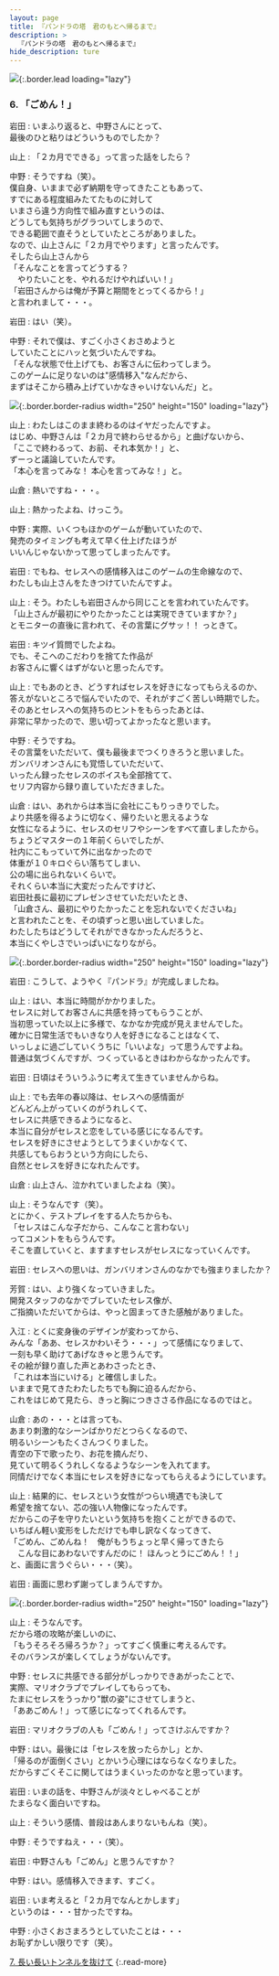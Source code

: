 ```yaml
---
layout: page
title: 『パンドラの塔　君のもとへ帰るまで』
description: >
  『パンドラの塔　君のもとへ帰るまで』
hide_description: ture
---
```


![](/interviews/jp/wii/sx3j/vol1/img/mainvisual6.jpg){:.border.lead loading="lazy"}

### 6. 「ごめん！」

岩田
: いまふり返ると、中野さんにとって、<br>最後のひと粘りはどういうものでしたか？ 

山上
: 「２カ月でできる」って言った話をしたら？

中野
: そうですね（笑）。<br>僕自身、いままで必ず納期を守ってきたこともあって、<br>すでにある程度組みたてたものに対して<br>いまさら違う方向性で組み直すというのは、<br>どうしても気持ちがグラついてしまうので、<br>できる範囲で直そうとしていたところがありました。<br>なので、山上さんに「２カ月でやります」と言ったんです。<br>そしたら山上さんから<br>「そんなことを言ってどうする？<br>　やりたいことを、やれるだけやればいい！」<br>「岩田さんからは俺が予算と期間をとってくるから！」<br>と言われまして・・・。

岩田
: はい（笑）。

中野
: それで僕は、すごく小さくおさめようと<br>していたことにハッと気づいたんですね。<br>「そんな状態で仕上げても、お客さんに伝わってしまう。<br>このゲームに足りないのは"感情移入"なんだから、<br>まずはそこから積み上げていかなきゃいけないんだ」と。

![](/interviews/jp/wii/sx3j/vol1/img/photo18.jpg){:.border.border-radius width="250" height="150" loading="lazy"}

山上
: わたしはこのまま終わるのはイヤだったんですよ。<br>はじめ、中野さんは「２カ月で終わらせるから」と曲げないから、<br>「ここで終わるって、お前、それ本気か！」と、<br>ずーっと議論していたんです。<br>「本心を言ってみな！ 本心を言ってみな！」と。

山倉
: 熱いですね・・・。

山上
: 熱かったよね、けっこう。

中野
: 実際、いくつもほかのゲームが動いていたので、<br>発売のタイミングも考えて早く仕上げたほうが<br>いいんじゃないかって思ってしまったんです。

岩田
: でもね、セレスへの感情移入はこのゲームの生命線なので、<br>わたしも山上さんをたきつけていたんですよ。

山上
: そう。わたしも岩田さんから同じことを言われていたんです。<br>「山上さんが最初にやりたかったことは実現できていますか？」<br>とモニターの直後に言われて、その言葉にグサッ！！ っときて。

岩田
: キツイ質問でしたよね。<br>でも、そこへのこだわりを捨てた作品が<br>お客さんに響くはずがないと思ったんです。

山上
: でもあのとき、どうすればセレスを好きになってもらえるのか、<br>答えがないところで悩んでいたので、それがすごく苦しい時期でした。<br>そのあとセレスへの気持ちのヒントをもらったあとは、<br>非常に早かったので、思い切ってよかったなと思います。

中野
: そうですね。<br>その言葉をいただいて、僕も最後までつくりきろうと思いました。<br>ガンバリオンさんにも覚悟していただいて、<br>いったん録ったセレスのボイスも全部捨てて、<br>セリフ内容から録り直していただきました。

山倉
: はい、あれからは本当に会社にこもりっきりでした。<br>より共感を得るように切なく、帰りたいと思えるような<br>女性になるように、セレスのセリフやシーンをすべて直しましたから。<br>ちょうどマスターの１年前くらいでしたが、<br>社内にこもっていて外に出なかったので<br>体重が１０キロぐらい落ちてしまい、<br>公の場に出られないくらいで。<br>それくらい本当に大変だったんですけど、<br>岩田社長に最初にプレゼンさせていただいたとき、<br>「山倉さん、最初にやりたかったことを忘れないでくださいね」<br>と言われたことを、その頃ずっと思い出していました。<br>わたしたちはどうしてそれができなかったんだろうと、<br>本当にくやしさでいっぱいになりながら。

![](/interviews/jp/wii/sx3j/vol1/img/photo19.jpg){:.border.border-radius width="250" height="150" loading="lazy"}

岩田
: こうして、ようやく『パンドラ』が完成しましたね。

山上
: はい、本当に時間がかかりました。<br>セレスに対してお客さんに共感を持ってもらうことが、<br>当初思っていた以上に多様で、なかなか完成が見えませんでした。<br>確かに日常生活でもいきなり人を好きになることはなくて、<br>いっしょに過ごしていくうちに「いいよな」って思うんですよね。<br>普通は気づくんですが、つくっているときはわからなかったんです。

岩田
: 日頃はそういうふうに考えて生きていませんからね。

山上
: でも去年の春以降は、セレスへの感情面が<br>どんどん上がっていくのがうれしくて、<br>セレスに共感できるようになると、<br>本当に自分がセレスと恋をしている感じになるんです。<br>セレスを好きにさせようとしてうまくいかなくて、<br>共感してもらおうという方向にしたら、<br>自然とセレスを好きになれたんです。

山倉
: 山上さん、泣かれていましたよね（笑）。

山上
: そうなんです（笑）。<br>とにかく、テストプレイをする人たちからも、<br>「セレスはこんな子だから、こんなこと言わない」<br>ってコメントをもらうんです。<br>そこを直していくと、ますますセレスがセレスになっていくんです。

岩田
: セレスへの思いは、ガンバリオンさんのなかでも強まりましたか？ 

芳賀
: はい、より強くなっていきました。<br>開発スタッフのなかでブレていたセレス像が、<br>ご指摘いただいてからは、やっと固まってきた感触がありました。

入江
: とくに変身後のデザインが変わってから、<br>みんな「ああ、セレスかわいそう・・・」って感情になりまして、<br>一刻も早く助けてあげなきゃと思うんです。<br>その絵が録り直した声とあわさったとき、<br>「これは本当にいける」と確信しました。<br>いままで見てきたわたしたちでも胸に迫るんだから、<br>これをはじめて見たら、きっと胸につきささる作品になるのではと。

山倉
: あの・・・とは言っても、<br>あまり刺激的なシーンばかりだとつらくなるので、<br>明るいシーンもたくさんつくりました。<br>青空の下で歌ったり、お花を摘んだり、<br>見ていて明るくうれしくなるようなシーンを入れてます。<br>同情だけでなく本当にセレスを好きになってもらえるようにしています。

山上
: 結果的に、セレスという女性がつらい境遇でも決して<br>希望を捨てない、芯の強い人物像になったんです。<br>だからこの子を守りたいという気持ちを抱くことができるので、<br>いちばん軽い変形をしただけでも申し訳なくなってきて、<br>「ごめん、ごめんね！　俺がもうちょっと早く帰ってきたら<br>　こんな目にあわないですんだのに！ ほんっとうにごめん！！」<br>と、画面に言うぐらい・・・（笑）。

岩田
: 画面に思わず謝ってしまうんですか。

![](/interviews/jp/wii/sx3j/vol1/img/photo20.jpg){:.border.border-radius width="250" height="150" loading="lazy"}

山上
: そうなんです。<br>だから塔の攻略が楽しいのに、<br>「もうそろそろ帰ろうか？」ってすごく慎重に考えるんです。<br>そのバランスが楽しくてしょうがないんです。

中野
: セレスに共感できる部分がしっかりできあがったことで、<br>実際、マリオクラブでプレイしてもらっても、<br>たまにセレスをうっかり"獣の姿"にさせてしまうと、<br>「ああごめん！」って感じになってくれるんです。

岩田
: マリオクラブの人も「ごめん！」ってさけぶんですか？

中野
: はい。最後には「セレスを放ったらかし」とか、<br>「帰るのが面倒くさい」とかいう心理にはならなくなりました。<br>だからすごくそこに関してはうまくいったのかなと思っています。

岩田
: いまの話を、中野さんが淡々としゃべることが<br>たまらなく面白いですね。

山上
: そういう感情、普段はあんまりないもんね（笑）。

中野
: そうですねえ・・・（笑）。

岩田
: 中野さんも「ごめん」と思うんですか？

中野
: はい。感情移入できます、すごく。

岩田
: いま考えると「２カ月でなんとかします」<br>というのは・・・甘かったですね。

中野
: 小さくおさまろうとしていたことは・・・<br>お恥ずかしい限りです（笑）。

[7. 長い長いトンネルを抜けて](7.md)
{:.read-more}

